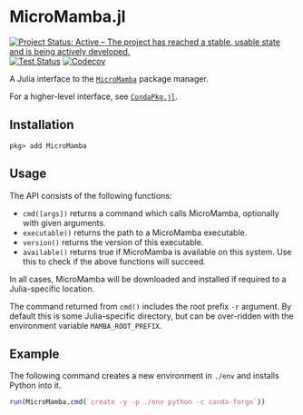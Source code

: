 # MicroMamba.jl
[![Project Status: Active – The project has reached a stable, usable state and is being actively developed.](https://www.repostatus.org/badges/latest/active.svg)](https://www.repostatus.org/#active)
[![Test Status](https://github.com/cjdoris/MicroMamba.jl/actions/workflows/tests.yml/badge.svg)](https://github.com/cjdoris/MicroMamba.jl/actions/workflows/tests.yml)
[![Codecov](https://codecov.io/gh/cjdoris/MicroMamba.jl/branch/main/graph/badge.svg?token=PshN9qAKau)](https://codecov.io/gh/cjdoris/MicroMamba.jl)

A Julia interface to the [`MicroMamba`](https://mamba.readthedocs.io/en/latest/user_guide/micromamba.html) package manager.

For a higher-level interface, see [`CondaPkg.jl`](https://github.com/cjdoris/CondaPkg.jl).

## Installation

```
pkg> add MicroMamba
```

## Usage

The API consists of the following functions:
- `cmd([args])` returns a command which calls MicroMamba, optionally with given arguments.
- `executable()` returns the path to a MicroMamba executable.
- `version()` returns the version of this executable.
- `available()` returns true if MicroMamba is available on this system. Use this to check if the above functions will succeed.

In all cases, MicroMamba will be downloaded and installed if required to a Julia-specific location.

The command returned from `cmd()` includes the root prefix `-r` argument. By default this is some Julia-specific directory, but can be over-ridden with the environment variable `MAMBA_ROOT_PREFIX`.

## Example

The following command creates a new environment in `./env` and installs Python into it.

```julia
run(MicroMamba.cmd(`create -y -p ./env python -c conda-forge`))
```
